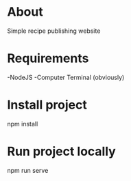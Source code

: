 # About
Simple recipe publishing website
# Requirements
-NodeJS
-Computer Terminal (obviously)
# Install project
npm install
# Run project locally
npm run serve
